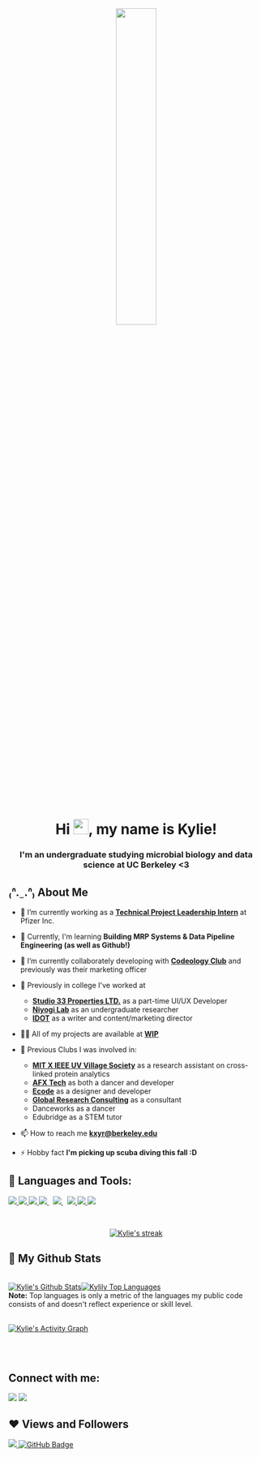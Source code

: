 <div class="center-container" align="center">
<a align="center" href="#"><img width="40%" height="auto" src="https://i.imgur.com/Z9e5TRb.gif" height="175px" class="center"/></a>
</div>

<h1 align="center">Hi <img src="https://raw.githubusercontent.com/MartinHeinz/MartinHeinz/master/wave.gif" width="30px">, my name is Kylie!</h1>
<h3 align="center">I'm an undergraduate studying microbial biology and data science at UC Berkeley <3</h3>


## ₍ᐢ.   ̫ .ᐢ₎ About Me

- 🔭 I’m currently working as a **[Technical Project Leadership Intern](https://www.pfizer.com/en/about/careers/pfizer-summer-growth-experience)** at Pfizer Inc.

- 🌱 Currently, I'm learning **Building MRP Systems & Data Pipeline Engineering (as well as Github!)**

- 👯 I’m currently collaborately developing with **[Codeology Club](https//:codeology.club)** and previously was their marketing officer

- 🍓 Previously in college I've worked at
    - **[Studio 33 Properties LTD.](https://issuu.com/ignitemediastudio/docs/studio33_brochure)** as a part-time UI/UX Developer
    - **[Niyogi Lab](https://niyogilab.berkeley.edu/)** as an undergraduate researcher
    - **[IDOT](https://www.notion.so/idotclub/Innovative-Designers-of-Tomorrow-6101a9cb69f4450f87b9be7940812850)** as a writer and content/marketing director
 
- 👨‍💻 All of my projects are available at **[WIP](https://)**

- 🥑 Previous Clubs I was involved in:
    - **[MIT X IEEE UV Village Society](https://universalvillage.org/)** as a research assistant on cross-linked protein analytics
    - **[AFX Tech](https://afx.dance)** as both a dancer and developer
    - **[Ecode](https://ecode.berkeley.edu/)** as a designer and developer
    - **[Global Research Consulting](https://www.grcglobalgroup.com/)** as a consultant
    - Danceworks as a dancer
    - Edubridge as a STEM tutor
      
- 📫 How to reach me **kxyr@berkeley.edu**

- ⚡ Hobby fact **I'm picking up scuba diving this fall :D**
  
## 🚀 Languages and Tools:
<p align="left"> 
    <a href="https://www.java.com" target="_blank"> <img src="https://img.icons8.com/color/48/000000/java-coffee-cup-logo.png"/> </a>
    <a href="https://www.tensorflow.org/" target="_blank"> <img src="https://img.icons8.com/color/48/000000/tensorflow.png"/> </a> 
    <a href="https://www.python.org" target="_blank"> <img src="https://img.icons8.com/color/48/000000/python.png"/> </a> 
    <a style="padding-right:8px;" href="https://sql.org" target="_blank"> <img src="https://img.icons8.com/ios-filled/50/000000/sql.png"/> </a> 
    <a style="padding-right:8px;" href="https://www.mysql.com/" target="_blank"> <img src="https://img.icons8.com/fluent/50/000000/mysql-logo.png"/> </a>
    <a href="https://git-scm.com/" target="_blank"> <img src="https://img.icons8.com/color/48/000000/git.png"/> </a> 
    <a href="https://nodejs.org/en" target="_blank"> <img src="https://img.icons8.com/color/48/000000/nodejs.png"/> </a>
    <a href="https://reactnative.dev/" target="_blank"> <img src="https://img.icons8.com/color/48/000000/react-native.png"/> </a>
</p>

<!-- [![React Badge](https://img.shields.io/badge/-React-61DBFB?style=for-the-badge&labelColor=black&logo=react&logoColor=61DBFB)](#)  [![Javascript Badge](https://img.shields.io/badge/-Javascript-F0DB4F?style=for-the-badge&labelColor=black&logo=javascript&logoColor=F0DB4F)](#) [![Typescript Badge](https://img.shields.io/badge/-Typescript-007acc?style=for-the-badge&labelColor=black&logo=typescript&logoColor=007acc)](#) [![Nodejs Badge](https://img.shields.io/badge/-Nodejs-3C873A?style=for-the-badge&labelColor=black&logo=node.js&logoColor=3C873A)](#) [![GraphQL Badge](https://img.shields.io/badge/-GraphQl-e535ab?style=for-the-badge&labelColor=black&logo=node.js&logoColor=e535ab)](#) -->
<br/>

<p align="center">
    <a href="https://github.com/kylily/github-readme-streak-stats">
        <img title="🔥git.io/streak-stats" alt="Kylie's streak" src="https://github-readme-streak-stats.herokuapp.com/?user=kylily&theme=black-ice&hide_border=true&stroke=0000&background=060A0CD0"/>
    </a>
</p>

## 🔮 My Github Stats
  <br/>
    <a href="https://github.com/kylily/github-readme-stats"><img alt="Kylie's Github Stats" src="https://github-readme-stats.vercel.app/api?username=kylily&show_icons=true&count_private=true&theme=react&hide_border=true&bg_color=0D1117" /></a><a href="https://github.com/kylily/github-readme-stats"><img alt="Kylily Top Languages" src="https://github-readme-stats.vercel.app/api/top-langs/?username=kylily&langs_count=8&count_private=true&layout=compact&theme=react&hide_border=true&bg_color=0D1117" /></a>
  <br/>  
  <b>Note:</b> Top languages is only a metric of the languages my public code consists of and doesn't reflect experience or skill level.


<br/>
<br/>

<a href="https://github.com/kylily/github-readme-activity-graph"><img alt="Kylie's Activity Graph" src="https://github-readme-activity-graph.vercel.app/graph?username=kylily&theme=react-dark" /></a>

<br/>
<br/>

## Connect with me:
<p align="left">

<a href = "https://www.linkedin.com/in/kylieren/"><img src="https://img.icons8.com/fluent/48/000000/linkedin.png"/></a>
<a href = "https://www.instagram.com/__kylie.ren__/"><img src="https://img.icons8.com/fluent/48/000000/instagram-new.png"/></a>
<!-- <a href = "https://www.youtube.com/c/virtualgyans"><img src="https://img.icons8.com/color/48/000000/youtube-play.png"/></a> -->

</p>

## ❤ Views and Followers
<a href="https://github.com/Meghna-DAS/github-profile-views-counter">
    <img src="https://komarev.com/ghpvc/?username=kylily">
</a>
<a href="https://github.com/kylily?tab=followers"><img src="https://img.shields.io/github/followers/kylily?label=Followers&style=social" alt="GitHub Badge"></a>
